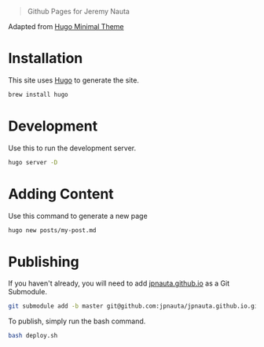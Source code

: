 > Github Pages for Jeremy Nauta

Adapted from [Hugo Minimal Theme](https://themes.gohugo.io/minimal/)

# Installation

This site uses [Hugo][hugo] to generate the site.

```bash
brew install hugo
```

# Development

Use this to run the development server.

```bash
hugo server -D
```

# Adding Content

Use this command to generate a new page

```bash
hugo new posts/my-post.md
```

# Publishing


If you haven't already, you will need to add
[jpnauta.github.io][jpnauta.github.io repo] as a Git Submodule.

```bash
git submodule add -b master git@github.com:jpnauta/jpnauta.github.io.git public
```

To publish, simply run the bash command.

```bash
bash deploy.sh
```


[jpnauta.github.io repo]: https://github.com/jpnauta/jpnauta.github.io
[hugo]: https://gohugo.io/